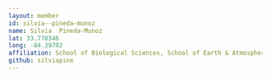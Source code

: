```yaml
---
layout: member
id: silvia--pineda-munoz
name: Silvia  Pineda-Munoz
lat: 33.778346
long: -84.39702
affiliation: School of Biological Sciences, School of Earth & Atmospheric Sciences, Georgia Institute of Technology, Georgia, USA
github: silviapine
---
```



